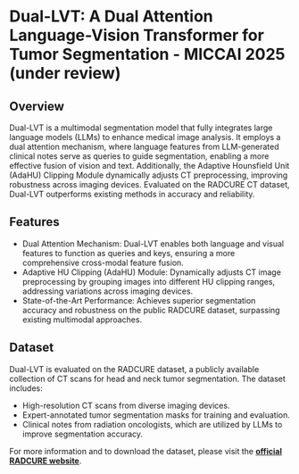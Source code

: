 # Dual-LVT: A Dual Attention Language-Vision Transformer for Tumor Segmentation - MICCAI 2025 (under review)

## Overview
Dual-LVT is a multimodal segmentation model that fully integrates large language models (LLMs) to enhance medical image analysis. It employs a dual attention mechanism, where language features from LLM-generated clinical notes serve as queries to guide segmentation, enabling a more effective fusion of vision and text. Additionally, the Adaptive Hounsfield Unit (AdaHU) Clipping Module dynamically adjusts CT preprocessing, improving robustness across imaging devices. Evaluated on the RADCURE CT dataset, Dual-LVT outperforms existing methods in accuracy and reliability.

## Features
- Dual Attention Mechanism: Dual-LVT enables both language and visual features to function as queries and keys, ensuring a more comprehensive cross-modal feature fusion.
- Adaptive HU Clipping (AdaHU) Module: Dynamically adjusts CT image preprocessing by grouping images into different HU clipping ranges, addressing variations across imaging devices.
- State-of-the-Art Performance: Achieves superior segmentation accuracy and robustness on the public RADCURE dataset, surpassing existing multimodal approaches.

## Dataset
Dual-LVT is evaluated on the RADCURE dataset, a publicly available collection of CT scans for head and neck tumor segmentation. The dataset includes:
- High-resolution CT scans from diverse imaging devices.
- Expert-annotated tumor segmentation masks for training and evaluation.
- Clinical notes from radiation oncologists, which are utilized by LLMs to improve segmentation accuracy.

For more information and to download the dataset, please visit the **[official RADCURE website](https://www.cancerimagingarchive.net/collection/radcure/)**.
